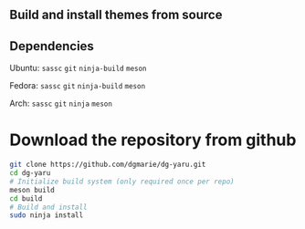 ## Build and install themes from source

## Dependencies
Ubuntu: `sassc` `git` `ninja-build` `meson`

Fedora: `sassc` `git` `ninja-build` `meson`

Arch: `sassc` `git` `ninja` `meson`

# Download the repository from github
```bash
git clone https://github.com/dgmarie/dg-yaru.git
cd dg-yaru
# Initialize build system (only required once per repo)
meson build
cd build
# Build and install
sudo ninja install
```
